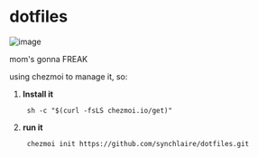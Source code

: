 # dotfiles

![image](https://user-images.githubusercontent.com/66689988/193984952-12386054-6e77-4279-beab-6fdc08fb6b9f.png)


mom's gonna FREAK


using chezmoi to manage it, so:

1. **Install it**

        sh -c "$(curl -fsLS chezmoi.io/get)"

2. **run it**

        chezmoi init https://github.com/synchlaire/dotfiles.git
